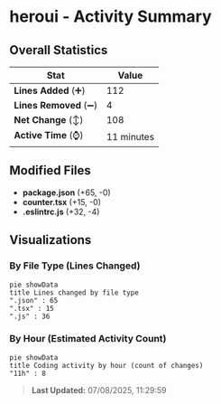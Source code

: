 # heroui - Activity Summary 

## Overall Statistics

| Stat                   | Value                                                             |
| ---------------------- | ----------------------------------------------------------------- |
| **Lines Added** (➕)   | 112                                          |
| **Lines Removed** (➖) | 4                                        |
| **Net Change** (↕)    | 108                |
| **Active Time** (⌚)   | 11 minutes |


## Modified Files
- **package.json** (+65, -0)
- **counter.tsx** (+15, -0)
- **.eslintrc.js** (+32, -4)

## Visualizations

### By File Type (Lines Changed)

```mermaid
pie showData
title Lines changed by file type
".json" : 65
".tsx" : 15
".js" : 36
```

### By Hour (Estimated Activity Count)

```mermaid
pie showData
title Coding activity by hour (count of changes)
"11h" : 8
```


> **Last Updated:** 07/08/2025, 11:29:59